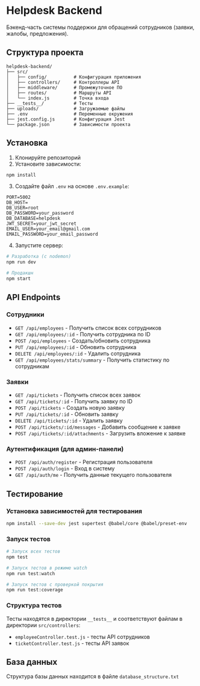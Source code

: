 # Helpdesk Backend

Бэкенд-часть системы поддержки для обращений сотрудников (заявки, жалобы, предложения).

## Структура проекта

```
helpdesk-backend/
├── src/
│   ├── config/          # Конфигурация приложения
│   ├── controllers/     # Контроллеры API
│   ├── middleware/      # Промежуточное ПО
│   ├── routes/          # Маршруты API
│   └── index.js         # Точка входа
├── __tests__/           # Тесты
├── uploads/             # Загружаемые файлы
├── .env                 # Переменные окружения
├── jest.config.js       # Конфигурация Jest
└── package.json         # Зависимости проекта
```

## Установка

1. Клонируйте репозиторий
2. Установите зависимости:

```bash
npm install
```

3. Создайте файл `.env` на основе `.env.example`:

```
PORT=5002
DB_HOST=
DB_USER=root
DB_PASSWORD=your_password
DB_DATABASE=helpdesk
JWT_SECRET=your_jwt_secret
EMAIL_USER=your_email@gmail.com
EMAIL_PASSWORD=your_email_password
```

4. Запустите сервер:

```bash
# Разработка (с nodemon)
npm run dev

# Продакшн
npm start
```

## API Endpoints

### Сотрудники

- `GET /api/employees` - Получить список всех сотрудников
- `GET /api/employees/:id` - Получить сотрудника по ID
- `POST /api/employees` - Создать/обновить сотрудника
- `PUT /api/employees/:id` - Обновить сотрудника
- `DELETE /api/employees/:id` - Удалить сотрудника
- `GET /api/employees/stats/summary` - Получить статистику по сотрудникам

### Заявки

- `GET /api/tickets` - Получить список всех заявок
- `GET /api/tickets/:id` - Получить заявку по ID
- `POST /api/tickets` - Создать новую заявку
- `PUT /api/tickets/:id` - Обновить заявку
- `DELETE /api/tickets/:id` - Удалить заявку
- `POST /api/tickets/:id/messages` - Добавить сообщение к заявке
- `POST /api/tickets/:id/attachments` - Загрузить вложение к заявке

### Аутентификация (для админ-панели)

- `POST /api/auth/register` - Регистрация пользователя
- `POST /api/auth/login` - Вход в систему 
- `GET /api/auth/me` - Получить данные текущего пользователя

## Тестирование

### Установка зависимостей для тестирования

```bash
npm install --save-dev jest supertest @babel/core @babel/preset-env
```

### Запуск тестов

```bash
# Запуск всех тестов
npm test

# Запуск тестов в режиме watch
npm run test:watch

# Запуск тестов с проверкой покрытия
npm run test:coverage
```

### Структура тестов

Тесты находятся в директории `__tests__` и соответствуют файлам в директории `src/controllers`:

- `employeeController.test.js` - тесты API сотрудников
- `ticketController.test.js` - тесты API заявок

## База данных

Структура базы данных находится в файле `database_structure.txt` 